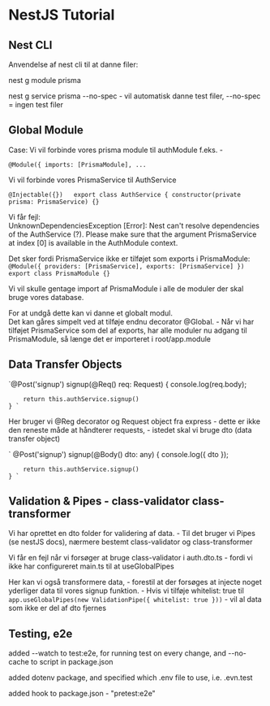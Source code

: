 # NestJS Tutorial

## Nest CLI

Anvendelse af nest cli til at danne filer:

nest g module prisma

nest g service prisma --no-spec 
    - vil automatisk danne test filer, --no-spec = ingen test filer 


## Global Module

Case: Vi vil forbinde vores prisma module til authModule f.eks. - 

`
@Module({
    imports: [PrismaModule],
    ... `

Vi vil forbinde vores PrismaService til AuthService

`@Injectable({})  
export class AuthService {
    constructor(private prisma: PrismaService) {}`

Vi får fejl:  
UnknownDependenciesException [Error]: Nest can't resolve dependencies of the AuthService (?). Please make sure that the argument PrismaService at index [0] is available in the AuthModule context.

Det sker fordi PrismaService ikke er tilføjet som exports i PrismaModule:  
`@Module({
  providers: [PrismaService],
  exports: [PrismaService]
})
export class PrismaModule {}`

Vi vil skulle gentage import af PrismaModule i alle de moduler der skal bruge vores database. 

For at undgå dette kan vi danne et globalt modul.   
Det kan gåres simpelt ved at tilføje endnu decorator @Global. - Når vi har tilføjet PrismaService som del af exports, har alle moduler nu adgang til PrismaModule, så længe det er importeret i root/app.module


## Data Transfer Objects

`@Post('signup')
    signup(@Req() req: Request) {
        console.log(req.body);
        
        return this.authService.signup()
    } `

Her bruger vi @Reg decorator og Request object fra express - dette er ikke den reneste måde at håndterer requests, - istedet skal vi bruge dto (data transfer object)

` @Post('signup')
    signup(@Body() dto: any) {
        console.log({
            dto
        });
        
        return this.authService.signup()
    } `


## Validation & Pipes - class-validator class-transformer

Vi har oprettet en dto folder for validering af data. - 
Til det bruger vi Pipes (se nestJS docs), nærmere bestemt class-validator og class-transformer

Vi får en fejl når vi forsøger at bruge class-validator i auth.dto.ts - fordi vi ikke har configureret main.ts til at useGlobalPipes

Her kan vi også transformere data, - forestil at der forsøges at injecte noget yderliger data til vores signup funktion. - Hvis vi tilføje whitelist: true til `app.useGlobalPipes(new ValidationPipe({
    whitelist: true
  }))` - vil al data som ikke er del af dto fjernes 



## Testing, e2e

added --watch to test:e2e, for running test on every change, and --no-cache to script in package.json

added dotenv package, and specified which .env file to use, i.e. .evn.test

added hook to package.json - "pretest:e2e"





